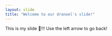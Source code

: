```yaml
---
layout: slide
title: "Welcome to our dranoel's slide!"
---
```

This is my slide :tada:!!!
Use the left arrow to go back!
